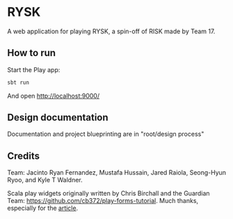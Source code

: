 # RYSK

A web application for playing RYSK, a spin-off of RISK made by Team 17.

## How to run

Start the Play app:

```bash
sbt run
```

And open [http://localhost:9000/](http://localhost:9000/)

## Design documentation

Documentation and project blueprinting are in "root/design process"

## Credits

Team: Jacinto Ryan Fernandez, Mustafa Hussain, Jared Raiola, Seong-Hyun Ryoo, and Kyle T Waldner.
      
Scala play widgets originally written by Chris Birchall and the Guardian Team: <https://github.com/cb372/play-forms-tutorial>.  Much thanks, especially for the [article](https://www.theguardian.com/info/developer-blog/2015/dec/30/how-to-add-a-form-to-a-play-application).
